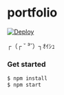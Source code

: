 # portfolio

[![Deploy](https://github.com/tyokinuhata/tyokinuhata.github.io/actions/workflows/main.yml/badge.svg)](https://github.com/tyokinuhata/tyokinuhata.github.io/actions/workflows/main.yml)

┌（┌ ˘ ³˘）┐ｵｲｼｭ

### Get started

```bash
$ npm install
$ npm start
```
